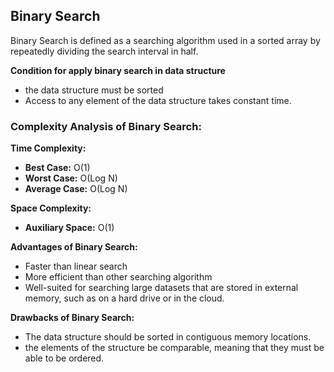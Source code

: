 ## Binary Search

<p>
Binary Search is defined as a searching algorithm used in a sorted array by repeatedly dividing the search interval in half.
</p>

**Condition for apply binary search in data structure**

- the data structure must be sorted
- Access to any element of the data structure takes constant time.

### **Complexity Analysis of Binary Search:**

**Time Complexity:**

<ul>
    <li><b>Best Case:</b> O(1)</li>
    <li><b>Worst Case:</b> O(Log N)</li>
    <li><b>Average Case:</b> O(Log N)</li>
</ul>

**Space Complexity:**

<ul>
    <li><b>Auxiliary Space:</b> O(1)</li>
</ul>

**Advantages of Binary Search:**

<ul>
    <li>Faster than linear search</li>
    <li>More efficient than other searching algorithm</li>
    <li>Well-suited for searching large datasets that are stored in external memory, such as on a hard drive or in the cloud.</li>
</ul>

**Drawbacks of Binary Search:**

<ul>
    <li>The data structure should be sorted in contiguous memory locations. </li>
    <li>the elements of the structure be comparable, meaning that they must be able to be ordered.</li>
</ul>
